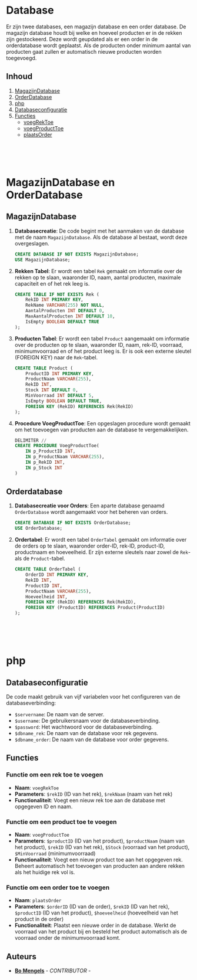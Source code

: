 # Database 

Er zijn twee databases, een magazijn database en een order database. De magazijn database houdt bij welke en hoeveel producten er in de rekken zijn gestockeerd. Deze wordt geupdated als er een order in de orderdatabase wordt geplaatst. Als de producten onder minimum aantal van producten gaat zullen er automatisch nieuwe producten worden toegevoegd. 

## Inhoud
1. [MagazijnDatabase](#magazijndatabase)
2. [OrderDatabase](#orderdatabase)
3. [php](#php)
4. [Databaseconfiguratie](#databaseconfiguratie)
5. [Functies](#functies)
    - [voegRekToe](#functie-om-een-rek-toe-te-voegen)
    - [voegProductToe](#functie-om-een-product-toe-te-voegen)
    - [plaatsOrder](#functie-om-een-order-toe-te-voegen)

<br/>
<br/>
<br/>

# MagazijnDatabase en OrderDatabase


## MagazijnDatabase

1. **Databasecreatie**: De code begint met het aanmaken van de database met de naam `MagazijnDatabase`. Als de database al bestaat, wordt deze overgeslagen.

    ```sql
    CREATE DATABASE IF NOT EXISTS MagazijnDatabase;
    USE MagazijnDatabase;
    ```

2. **Rekken Tabel**: Er wordt een tabel `Rek` gemaakt om informatie over de rekken op te slaan, waaronder ID, naam, aantal producten, maximale capaciteit en of het rek leeg is.

    ```sql
    CREATE TABLE IF NOT EXISTS Rek (
        RekID INT PRIMARY KEY,
        RekName VARCHAR(255) NOT NULL,
        AantalProducten INT DEFAULT 0,
        MaxAantalProducten INT DEFAULT 10,
        IsEmpty BOOLEAN DEFAULT TRUE
    );
    ```

3. **Producten Tabel**: Er wordt een tabel `Product` aangemaakt om informatie over de producten op te slaan, waaronder ID, naam, rek-ID, voorraad, minimumvoorraad en of het product leeg is. Er is ook een externe sleutel (FOREIGN KEY) naar de `Rek`-tabel.

    ```sql
    CREATE TABLE Product (
        ProductID INT PRIMARY KEY,
        ProductNaam VARCHAR(255),
        RekID INT,
        Stock INT DEFAULT 0,
        MinVoorraad INT DEFAULT 5,
        IsEmpty BOOLEAN DEFAULT TRUE,
        FOREIGN KEY (RekID) REFERENCES Rek(RekID)
    );
    ```

4. **Procedure VoegProductToe**: Een opgeslagen procedure wordt gemaakt om het toevoegen van producten aan de database te vergemakkelijken.

    ```sql
    DELIMITER //
    CREATE PROCEDURE VoegProductToe(
        IN p_ProductID INT,
        IN p_ProductNaam VARCHAR(255),
        IN p_RekID INT,
        IN p_Stock INT
    )
    ```

## Orderdatabase

1. **Databasecreatie voor Orders**: Een aparte database genaamd `OrderDatabase` wordt aangemaakt voor het beheren van orders.

    ```sql
    CREATE DATABASE IF NOT EXISTS OrderDatabase;
    USE OrderDatabase;
    ```

2. **Ordertabel**: Er wordt een tabel `OrderTabel` gemaakt om informatie over de orders op te slaan, waaronder order-ID, rek-ID, product-ID, productnaam en hoeveelheid. Er zijn externe sleutels naar zowel de `Rek`- als de `Product`-tabel.

    ```sql
    CREATE TABLE OrderTabel (
        OrderID INT PRIMARY KEY,
        RekID INT,
        ProductID INT,
        ProductNaam VARCHAR(255),
        Hoeveelheid INT,
        FOREIGN KEY (RekID) REFERENCES Rek(RekID),
        FOREIGN KEY (ProductID) REFERENCES Product(ProductID)
    );


<br/>
<br/>
<br/>

# php

## Databaseconfiguratie

De code maakt gebruik van vijf variabelen voor het configureren van de databaseverbinding:

- `$servername`: De naam van de server.
- `$username`: De gebruikersnaam voor de databaseverbinding.
- `$password`: Het wachtwoord voor de databaseverbinding.
- `$dbname_rek`: De naam van de database voor rek gegevens.
- `$dbname_order`: De naam van de database voor order gegevens.


## Functies

### Functie om een rek toe te voegen

- **Naam**: `voegRekToe`
- **Parameters**: `$rekID` (ID van het rek), `$rekNaam` (naam van het rek)
- **Functionaliteit**: Voegt een nieuw rek toe aan de database met opgegeven ID en naam.

### Functie om een product toe te voegen

- **Naam**: `voegProductToe`
- **Parameters**: `$productID` (ID van het product), `$productNaam` (naam van het product), `$rekID` (ID van het rek), `$Stock` (voorraad van het product), `$MinVoorraad` (minimumvoorraad)
- **Functionaliteit**: Voegt een nieuw product toe aan het opgegeven rek. Beheert automatisch het toevoegen van producten aan andere rekken als het huidige rek vol is.

### Functie om een order toe te voegen

- **Naam**: `plaatsOrder`
- **Parameters**: `$orderID` (ID van de order), `$rekID` (ID van het rek), `$productID` (ID van het product), `$hoeveelheid` (hoeveelheid van het product in de order)
- **Functionaliteit**: Plaatst een nieuwe order in de database. Werkt de voorraad van het product bij en besteld het product automatisch als de voorraad onder de minimumvoorraad komt.

## Auteurs
- **[Bo Mengels](https://github.com/12003586)** - _CONTRIBUTOR_ - 




